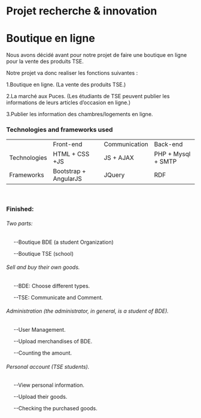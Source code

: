# Projet recherche & innovation
<h1>Boutique en ligne</h1>

Nous avons décidé avant pour notre projet de faire une boutique en ligne pour la vente des produits TSE.

Notre projet va donc realiser les fonctions suivantes :

1.Boutique en ligne. (La vente des produits TSE.)

2.La marché aux Puces. (Les étudiants de TSE peuvent publier les informations de leurs articles d’occasion en ligne.)

3.Publier les information des chambres/logements en ligne.

<h3>Technologies and frameworks used</h3>
<table style="width:100%">
  <tr>
    <td></td>
    <td>Front-end</td>
    <td>Communication</td> 
    <td>Back-end</td>
  </tr>
  <tr>
    <td>Technologies</td>
    <td>HTML + CSS +JS</td> 
    <td>JS + AJAX</td>
    <td>PHP + Mysql + SMTP</td>
  </tr>
  <tr>
    <td>Frameworks</td>
    <td>Bootstrap + AngularJS</td> 
    <td>JQuery</td>
    <td>RDF</td>
  </tr>
</table>

<br/>
<h3>Finished:</h3>
<h6>Two parts:</h6>
<p>&nbsp;&nbsp;&nbsp;&nbsp;&nbsp;--Boutique BDE (a student Organization)</p>
<p>&nbsp;&nbsp;&nbsp;&nbsp;&nbsp;--Boutique TSE (school)</p>
<h6>Sell and buy their own goods.</h6>
<p>&nbsp;&nbsp;&nbsp;&nbsp;&nbsp;--BDE: Choose different types.</p>
<p>&nbsp;&nbsp;&nbsp;&nbsp;&nbsp;--TSE: Communicate and Comment.</p>
<h6>Administration (the administrator, in general, is a student of BDE).</h6>
<p>&nbsp;&nbsp;&nbsp;&nbsp;&nbsp;--User Management.</p>
<p>&nbsp;&nbsp;&nbsp;&nbsp;&nbsp;--Upload merchandises of BDE.</p>
<p>&nbsp;&nbsp;&nbsp;&nbsp;&nbsp;--Counting the amount.</p>
<h6>Personal account (TSE students).</h6>
<p>&nbsp;&nbsp;&nbsp;&nbsp;&nbsp;--View personal information.</p>
<p>&nbsp;&nbsp;&nbsp;&nbsp;&nbsp;--Upload their goods.</p>
<p>&nbsp;&nbsp;&nbsp;&nbsp;&nbsp;--Checking the purchased goods.</p>